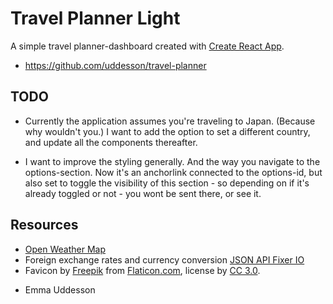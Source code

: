 # Travel Planner Light

A simple travel planner-dashboard created with [Create React App](https://github.com/facebookincubator/create-react-app).

* https://github.com/uddesson/travel-planner

## TODO

* Currently the application assumes you're traveling to Japan. (Because why wouldn't you.) I want to add the option to set a different country, and update all the components thereafter.

* I want to improve the styling generally. And the way you navigate to the options-section. Now it's an anchorlink connected to the options-id, but also set to toggle the visibility of this section - so depending on if it's already toggled or not - you wont be sent there, or see it.

## Resources

* [Open Weather Map](https://openweathermap.org/)
* Foreign exchange rates and currency conversion [JSON API Fixer IO](https://fixer.io/)
* Favicon by [Freepik](http://www.freepik.com) from [Flaticon.com](https://www.flaticon.com/), license by [CC 3.0](http://creativecommons.org/licenses/by/3.0/).


- Emma Uddesson